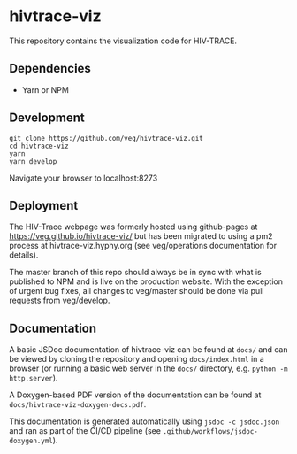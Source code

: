 # hivtrace-viz

This repository contains the visualization code for HIV-TRACE.

## Dependencies

- Yarn or NPM

## Development

```
git clone https://github.com/veg/hivtrace-viz.git
cd hivtrace-viz
yarn
yarn develop
```

Navigate your browser to localhost:8273

## Deployment

The HIV-Trace webpage was formerly hosted using github-pages at https://veg.github.io/hivtrace-viz/ but has been migrated to using a pm2 process at hivtrace-viz.hyphy.org (see veg/operations documentation for details).

The master branch of this repo should always be in sync with what is published to NPM and is live on the production website. With the exception of urgent bug fixes, all changes to veg/master should be done via pull requests from veg/develop.


## Documentation

A basic JSDoc documentation of hivtrace-viz can be found at `docs/` and can be viewed by cloning the repository and opening `docs/index.html` in a browser (or running a basic web server in the `docs/` directory, e.g. `python -m http.server`).

A Doxygen-based PDF version of the documentation can be found at `docs/hivtrace-viz-doxygen-docs.pdf`.

This documentation is generated automatically using `jsdoc -c jsdoc.json` and ran as part of the CI/CD pipeline (see `.github/workflows/jsdoc-doxygen.yml`).
